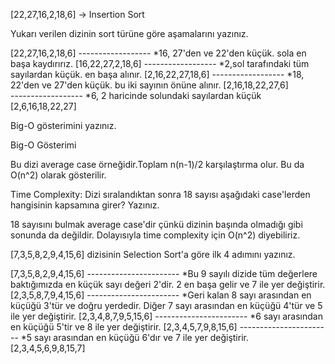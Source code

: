 [22,27,16,2,18,6] -> Insertion Sort

Yukarı verilen dizinin sort türüne göre aşamalarını yazınız.

[22,27,16,2,18,6]
------------------   *16, 27'den ve 22'den küçük. sola en başa kaydırırız.
[16,22,27,2,18,6]
------------------   *2,sol tarafındaki tüm sayılardan küçük. en başa alınır.
[2,16,22,27,18,6]
------------------   *18, 22'den ve 27'den küçük. bu iki sayının önüne alınır.
[2,16,18,22,27,6]   
------------------   *6, 2 haricinde solundaki sayılardan küçük
[2,6,16,18,22,27]


Big-O gösterimini yazınız.

Big-O Gösterimi

Bu dizi average case örneğidir.Toplam n(n-1)/2 karşılaştırma olur. Bu da O(n^2) olarak gösterilir. 


Time Complexity: Dizi sıralandıktan sonra 18 sayısı aşağıdaki case'lerden hangisinin kapsamına girer? Yazınız.

18 sayısını bulmak average case'dir çünkü dizinin başında olmadığı gibi sonunda da değildir. Dolayısıyla time complexity için O(n^2) diyebiliriz.


[7,3,5,8,2,9,4,15,6] dizisinin Selection Sort'a göre ilk 4 adımını yazınız.

[7,3,5,8,2,9,4,15,6]
-----------------------   *Bu 9 sayılı dizide tüm değerlere baktığımızda en küçük sayı değeri 2'dir. 2 en başa gelir ve 7 ile yer değiştirir.
[2,3,5,8,7,9,4,15,6]
-----------------------   *Geri kalan 8 sayı arasından en küçüğü 3'tür ve doğru yerdedir. Diğer 7 sayı arasından en küçüğü 4'tür ve 5 ile yer değiştirir.
[2,3,4,8,7,9,5,15,6]
-----------------------   *6 sayı arasından en küçüğü 5'tir ve 8 ile yer değiştirir. 
[2,3,4,5,7,9,8,15,6]
-----------------------   *5 sayı arasından en küçüğü 6'dır ve 7 ile yer değiştirir. 
[2,3,4,5,6,9,8,15,7]